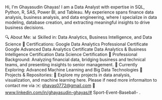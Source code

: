 Hi, I'm Ghayasudin Ghayas! I am a Data Analyst with expertise in SQL, Python, R, SAS, Power BI, and Tableau. My experience spans finance data analysis, business analysis, and data engineering, where I specialize in data modeling, database creation, and extracting meaningful insights to drive business decisions.

🔍 About Me: 📊 Skilled in: Data Analytics, Business Intelligence, and Data Science 📜 Certifications: Google Data Analytics Professional Certificate Google Advanced Data Analytics Certificate Data Analytics & Business Intelligence Certification Data Science Certification 🏢 Professional Background: Analyzing financial data, bridging business and technical teams, and presenting insights to senior management. 🌱 Currently Exploring: Advanced Machine Learning and Big Data Technologies 📂 Projects & Repositories: 🔹 Explore my projects in data analysis, visualization, and machine learning here. Please if need more informaiton to contact me via ✉️ ghayas0772@gmail.com 🔗 www.linkedin.com/in/ghayasudin-ghayas/# Sport-Event-Baseball-
. 
